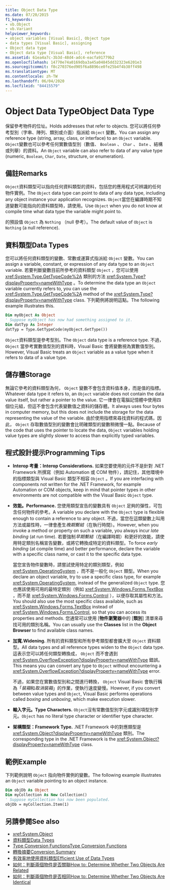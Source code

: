 ```yaml
---
title: Object Data Type
ms.date: 07/20/2015
f1_keywords:
- vb.Object
- vb.Variant
helpviewer_keywords:
- object variables [Visual Basic], Object type
- data types [Visual Basic], assigning
- Object data type
- Object data type [Visual Basic], reference
ms.assetid: 61ea4a7c-3b3d-48d4-adc4-eacfa91779b2
ms.openlocfilehash: 14770e74a0169dba3a45a04845dd32323e6201e3
ms.sourcegitcommit: f8c270376ed905f6a8896ce0fe25b4f4b38ff498
ms.translationtype: MT
ms.contentlocale: zh-TW
ms.lasthandoff: 06/04/2020
ms.locfileid: "84415579"
---
```

# <a name="object-data-type"></a><span data-ttu-id="9535b-102">Object Data Type</span><span class="sxs-lookup"><span data-stu-id="9535b-102">Object Data Type</span></span>

<span data-ttu-id="9535b-103">保留參考物件的位址。</span><span class="sxs-lookup"><span data-stu-id="9535b-103">Holds addresses that refer to objects.</span></span> <span data-ttu-id="9535b-104">您可以將任何參考型別（字串、陣列、類別或介面）指派給 `Object` 變數。</span><span class="sxs-lookup"><span data-stu-id="9535b-104">You can assign any reference type (string, array, class, or interface) to an `Object` variable.</span></span> <span data-ttu-id="9535b-105">`Object`變數也可以參考任何實數值型別（數值、 `Boolean` 、 `Char` 、 `Date` 、結構或列舉）的資料。</span><span class="sxs-lookup"><span data-stu-id="9535b-105">An `Object` variable can also refer to data of any value type (numeric, `Boolean`, `Char`, `Date`, structure, or enumeration).</span></span>

## <a name="remarks"></a><span data-ttu-id="9535b-106">備註</span><span class="sxs-lookup"><span data-stu-id="9535b-106">Remarks</span></span>

<span data-ttu-id="9535b-107">`Object`資料類型可以指向任何資料類型的資料，包括您的應用程式可辨識的任何物件實例。</span><span class="sxs-lookup"><span data-stu-id="9535b-107">The `Object` data type can point to data of any data type, including any object instance your application recognizes.</span></span> <span data-ttu-id="9535b-108">`Object`當您在編譯時期不知道變數可能指向的資料類型時，請使用。</span><span class="sxs-lookup"><span data-stu-id="9535b-108">Use `Object` when you do not know at compile time what data type the variable might point to.</span></span>

<span data-ttu-id="9535b-109">的預設值 `Object` 為 `Nothing` （null 參考）。</span><span class="sxs-lookup"><span data-stu-id="9535b-109">The default value of `Object` is `Nothing` (a null reference).</span></span>

## <a name="data-types"></a><span data-ttu-id="9535b-110">資料類型</span><span class="sxs-lookup"><span data-stu-id="9535b-110">Data Types</span></span>

<span data-ttu-id="9535b-111">您可以將任何資料類型的變數、常數或運算式指派給 `Object` 變數。</span><span class="sxs-lookup"><span data-stu-id="9535b-111">You can assign a variable, constant, or expression of any data type to an `Object` variable.</span></span> <span data-ttu-id="9535b-112">若要判斷變數目前所參考的資料類型 `Object` ，您可以使用 <xref:System.Type.GetTypeCode%2A> 類別的方法 <xref:System.Type?displayProperty=nameWithType> 。</span><span class="sxs-lookup"><span data-stu-id="9535b-112">To determine the data type an `Object` variable currently refers to, you can use the <xref:System.Type.GetTypeCode%2A> method of the <xref:System.Type?displayProperty=nameWithType> class.</span></span> <span data-ttu-id="9535b-113">下列範例將說明這點。</span><span class="sxs-lookup"><span data-stu-id="9535b-113">The following example illustrates this.</span></span>

```vb
Dim myObject As Object
' Suppose myObject has now had something assigned to it.
Dim datTyp As Integer
datTyp = Type.GetTypeCode(myObject.GetType())
```

<span data-ttu-id="9535b-114">`Object`資料類型是參考型別。</span><span class="sxs-lookup"><span data-stu-id="9535b-114">The `Object` data type is a reference type.</span></span> <span data-ttu-id="9535b-115">不過， `Object` 當參考實數值型別的資料時，Visual Basic 會將變數視為實數值型別。</span><span class="sxs-lookup"><span data-stu-id="9535b-115">However, Visual Basic treats an `Object` variable as a value type when it refers to data of a value type.</span></span>

## <a name="storage"></a><span data-ttu-id="9535b-116">儲存體</span><span class="sxs-lookup"><span data-stu-id="9535b-116">Storage</span></span>

<span data-ttu-id="9535b-117">無論它參考的資料類型為何， `Object` 變數不會包含資料值本身，而是值的指標。</span><span class="sxs-lookup"><span data-stu-id="9535b-117">Whatever data type it refers to, an `Object` variable does not contain the data value itself, but rather a pointer to the value.</span></span> <span data-ttu-id="9535b-118">它一律會在電腦記憶體中使用四個位元組，但這不會包含代表變數值之資料的儲存體。</span><span class="sxs-lookup"><span data-stu-id="9535b-118">It always uses four bytes in computer memory, but this does not include the storage for the data representing the value of the variable.</span></span> <span data-ttu-id="9535b-119">由於使用指標來尋找資料的程式碼，因此， `Object` 存取數值型別的變數會比明確類型的變數稍微慢一點。</span><span class="sxs-lookup"><span data-stu-id="9535b-119">Because of the code that uses the pointer to locate the data, `Object` variables holding value types are slightly slower to access than explicitly typed variables.</span></span>

## <a name="programming-tips"></a><span data-ttu-id="9535b-120">程式設計提示</span><span class="sxs-lookup"><span data-stu-id="9535b-120">Programming Tips</span></span>

- <span data-ttu-id="9535b-121">**Interop 考量：**</span><span class="sxs-lookup"><span data-stu-id="9535b-121">**Interop Considerations.**</span></span> <span data-ttu-id="9535b-122">如果您要使用的元件不是針對 .NET Framework 所撰寫（例如 Automation 或 COM 物件），請記住，其他環境中的指標類型與 Visual Basic 類型不相容 `Object` 。</span><span class="sxs-lookup"><span data-stu-id="9535b-122">If you are interfacing with components not written for the .NET Framework, for example Automation or COM objects, keep in mind that pointer types in other environments are not compatible with the Visual Basic `Object` type.</span></span>

- <span data-ttu-id="9535b-123">**效能。**</span><span class="sxs-lookup"><span data-stu-id="9535b-123">**Performance.**</span></span> <span data-ttu-id="9535b-124">您使用類型宣告的變數具有 `Object` 足夠的彈性，可包含任何物件的參考。</span><span class="sxs-lookup"><span data-stu-id="9535b-124">A variable you declare with the `Object` type is flexible enough to contain a reference to any object.</span></span> <span data-ttu-id="9535b-125">不過，當您在這類變數上叫用方法或屬性時，一律會產生*晚期繫結*（在執行時間）。</span><span class="sxs-lookup"><span data-stu-id="9535b-125">However, when you invoke a method or property on such a variable, you always incur *late binding* (at run time).</span></span> <span data-ttu-id="9535b-126">若要強制*早期繫結*（在編譯時期）和更好的效能，請使用特定類別名稱宣告變數，或將它轉換成特定的資料類型。</span><span class="sxs-lookup"><span data-stu-id="9535b-126">To force *early binding* (at compile time) and better performance, declare the variable with a specific class name, or cast it to the specific data type.</span></span>

  <span data-ttu-id="9535b-127">當您宣告物件變數時，請嘗試使用特定的類別類型，例如 <xref:System.OperatingSystem> ，而不是一般化 `Object` 類型。</span><span class="sxs-lookup"><span data-stu-id="9535b-127">When you declare an object variable, try to use a specific class type, for example <xref:System.OperatingSystem>, instead of the generalized `Object` type.</span></span> <span data-ttu-id="9535b-128">您也應該使用可用的最特定類別（例如 <xref:System.Windows.Forms.TextBox> ，而不是 <xref:System.Windows.Forms.Control> ），以便存取其屬性和方法。</span><span class="sxs-lookup"><span data-stu-id="9535b-128">You should also use the most specific class available, such as <xref:System.Windows.Forms.TextBox> instead of <xref:System.Windows.Forms.Control>, so that you can access its properties and methods.</span></span> <span data-ttu-id="9535b-129">您通常可以使用 [**物件瀏覽器**中的 [**類別**] 清單來尋找可用的類別名稱。</span><span class="sxs-lookup"><span data-stu-id="9535b-129">You can usually use the **Classes** list in the **Object Browser** to find available class names.</span></span>

- <span data-ttu-id="9535b-130">**加寬.**</span><span class="sxs-lookup"><span data-stu-id="9535b-130">**Widening.**</span></span> <span data-ttu-id="9535b-131">所有的資料類型和所有參考類型都會擴大至 `Object` 資料類型。</span><span class="sxs-lookup"><span data-stu-id="9535b-131">All data types and all reference types widen to the `Object` data type.</span></span> <span data-ttu-id="9535b-132">這表示您可以將任何類型轉換成， `Object` 而不會遇到 <xref:System.OverflowException?displayProperty=nameWithType> 錯誤。</span><span class="sxs-lookup"><span data-stu-id="9535b-132">This means you can convert any type to `Object` without encountering a <xref:System.OverflowException?displayProperty=nameWithType> error.</span></span>

  <span data-ttu-id="9535b-133">不過，如果您在實數值型別和之間進行轉換， `Object` Visual Basic 會執行稱為「*裝箱*和*取消裝箱*」的作業，使執行速度變慢。</span><span class="sxs-lookup"><span data-stu-id="9535b-133">However, if you convert between value types and `Object`, Visual Basic performs operations called *boxing* and *unboxing*, which make execution slower.</span></span>

- <span data-ttu-id="9535b-134">**輸入字元。**</span><span class="sxs-lookup"><span data-stu-id="9535b-134">**Type Characters.**</span></span> <span data-ttu-id="9535b-135">`Object`沒有常數值型別字元或識別項型別字元。</span><span class="sxs-lookup"><span data-stu-id="9535b-135">`Object` has no literal type character or identifier type character.</span></span>

- <span data-ttu-id="9535b-136">**架構類型：**</span><span class="sxs-lookup"><span data-stu-id="9535b-136">**Framework Type.**</span></span> <span data-ttu-id="9535b-137">.NET Framework 中的對應類型是 <xref:System.Object?displayProperty=nameWithType> 類別。</span><span class="sxs-lookup"><span data-stu-id="9535b-137">The corresponding type in the .NET Framework is the <xref:System.Object?displayProperty=nameWithType> class.</span></span>

## <a name="example"></a><span data-ttu-id="9535b-138">範例</span><span class="sxs-lookup"><span data-stu-id="9535b-138">Example</span></span>

<span data-ttu-id="9535b-139">下列範例說明 `Object` 指向物件實例的變數。</span><span class="sxs-lookup"><span data-stu-id="9535b-139">The following example illustrates an `Object` variable pointing to an object instance.</span></span>

```vb
Dim objDb As Object
Dim myCollection As New Collection()
' Suppose myCollection has now been populated.
objDb = myCollection.Item(1)
```

## <a name="see-also"></a><span data-ttu-id="9535b-140">另請參閱</span><span class="sxs-lookup"><span data-stu-id="9535b-140">See also</span></span>

- <xref:System.Object>
- [<span data-ttu-id="9535b-141">資料類型</span><span class="sxs-lookup"><span data-stu-id="9535b-141">Data Types</span></span>](index.md)
- [<span data-ttu-id="9535b-142">Type Conversion Functions</span><span class="sxs-lookup"><span data-stu-id="9535b-142">Type Conversion Functions</span></span>](../functions/type-conversion-functions.md)
- [<span data-ttu-id="9535b-143">轉換摘要</span><span class="sxs-lookup"><span data-stu-id="9535b-143">Conversion Summary</span></span>](../keywords/conversion-summary.md)
- [<span data-ttu-id="9535b-144">有效率地使用資料類型</span><span class="sxs-lookup"><span data-stu-id="9535b-144">Efficient Use of Data Types</span></span>](../../programming-guide/language-features/data-types/efficient-use-of-data-types.md)
- [<span data-ttu-id="9535b-145">如何：判斷兩個物件是否關聯</span><span class="sxs-lookup"><span data-stu-id="9535b-145">How to: Determine Whether Two Objects Are Related</span></span>](../../programming-guide/language-features/variables/how-to-determine-whether-two-objects-are-related.md)
- [<span data-ttu-id="9535b-146">如何：判斷兩個物件是否相同</span><span class="sxs-lookup"><span data-stu-id="9535b-146">How to: Determine Whether Two Objects Are Identical</span></span>](../../programming-guide/language-features/variables/how-to-determine-whether-two-objects-are-identical.md)
